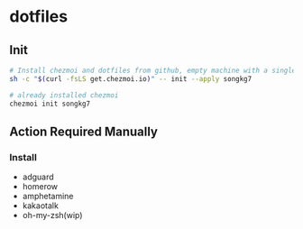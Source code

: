 # dotfiles

## Init

```bash
# Install chezmoi and dotfiles from github, empty machine with a single command
sh -c "$(curl -fsLS get.chezmoi.io)" -- init --apply songkg7
```

```bash
# already installed chezmoi
chezmoi init songkg7
```

## Action Required Manually

### Install

- adguard
- homerow
- amphetamine
- kakaotalk
- oh-my-zsh(wip)

